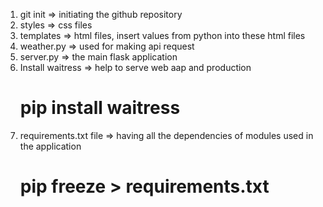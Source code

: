 1. git init => initiating the github repository
2. styles => css files
3. templates => html files, insert values from python into these html files
4. weather.py => used for making api request
5. server.py => the main flask application
6. Install waitress => help to serve web aap and production
    # pip install waitress
7. requirements.txt file => having all the dependencies of modules used in the application
    # pip freeze > requirements.txt
